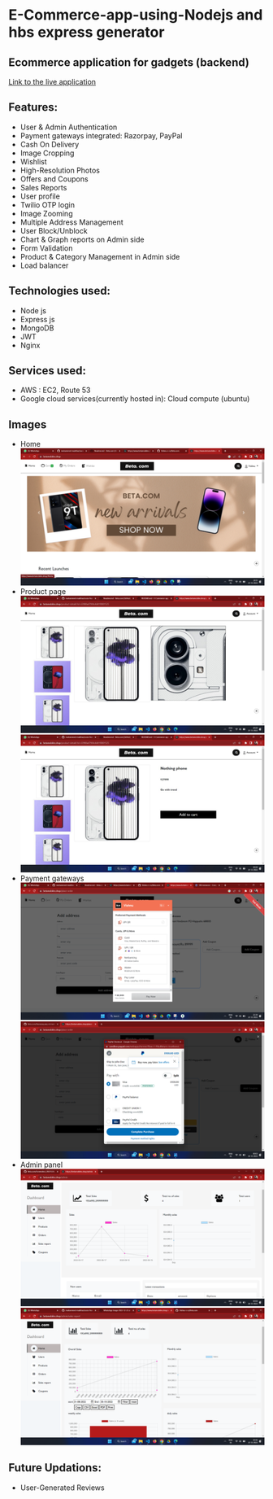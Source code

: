 # E-Commerce-app-using-Nodejs and hbs express generator
## Ecommerce application for gadgets (backend)
[Link to the live application](https://www.betamobiles.shop/)
## Features:
* User & Admin Authentication
* Payment gateways integrated: Razorpay, PayPal
* Cash On Delivery
* Image Cropping
* Wishlist
* High-Resolution Photos
* Offers and Coupons
* Sales Reports
* User profile
* Twilio OTP login
* Image Zooming
* Multiple Address Management
* User Block/Unblock
* Chart & Graph reports on Admin side
* Form Validation
* Product & Category Management in Admin side
* Load balancer

## Technologies used:
* Node js
* Express js
* MongoDB
* JWT
* Nginx

## Services used:
* AWS : EC2, Route 53
* Google cloud services(currently hosted in): Cloud compute (ubuntu)

## Images
* Home
![alt text](https://github.com/Vishnu-s-cs/Beta.com/blob/831aee3126732f34b10fc6891872f20236dbc13d/Screenshot%202022-12-23%20205216.png)
* Product page
![alt text](https://github.com/Vishnu-s-cs/Beta.com/blob/831aee3126732f34b10fc6891872f20236dbc13d/WhatsApp%20Image%202022-12-23%20at%208.44.24%20PM.jpeg)
![alt text](https://github.com/Vishnu-s-cs/Beta.com/blob/831aee3126732f34b10fc6891872f20236dbc13d/WhatsApp%20Image%202022-12-23%20at%208.43.57%20PM.jpeg)
* Payment gateways
![alt text](https://github.com/Vishnu-s-cs/Beta.com/blob/c6140c03c9634033bc940c89f8159773e13ef621/Razorpay.png)
![alt text](https://github.com/Vishnu-s-cs/Beta.com/blob/a4c8fc4ed88b794f59dcb664693a6059a0a24fb5/Screenshot_20221226_000356.png)
* Admin panel
![alt text](https://github.com/Vishnu-s-cs/Beta.com/blob/0bc556f5e10cf75c9840f15e50923ea4c8aa15c8/Screenshot_20221226_000836.png)
![alt text](https://github.com/Vishnu-s-cs/Beta.com/blob/0bc556f5e10cf75c9840f15e50923ea4c8aa15c8/Screenshot_20221223_204237.png)
## Future Updations:

* User-Generated Reviews
